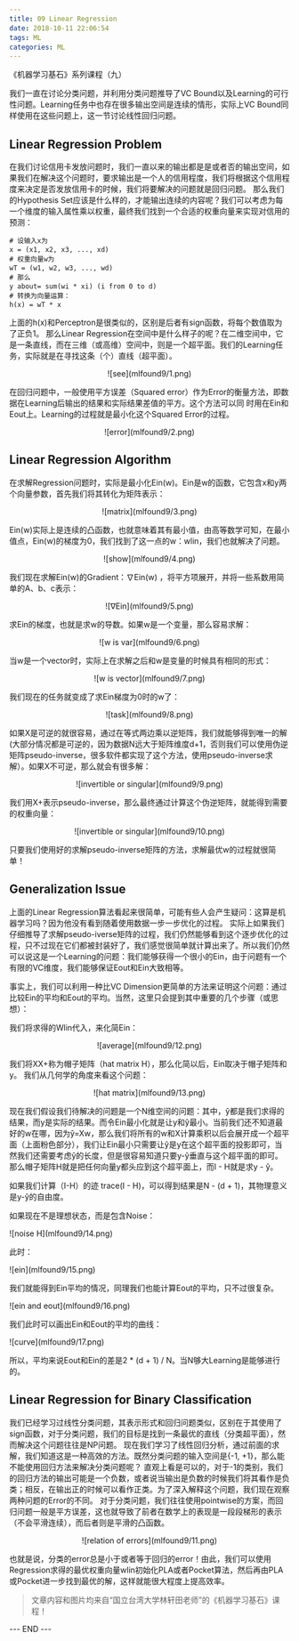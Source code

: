 ```yaml
---
title: 09 Linear Regression
date: 2018-10-11 22:06:54
tags: ML
categories: ML
---
```


《机器学习基石》系列课程（九）

我们一直在讨论分类问题，并利用分类问题推导了VC Bound以及Learning的可行性问题。Learning任务中也存在很多输出空间是连续的情形，实际上VC Bound同样使用在这些问题上，这一节讨论线性回归问题。
<!-- more -->
## Linear Regression Problem
在我们讨论信用卡发放问题时，我们一直以来的输出都是是或者否的输出空间，如果我们在解决这个问题时，要求输出是一个人的信用程度，我们将根据这个信用程度来决定是否发放信用卡的时候，我们将要解决的问题就是回归问题。
那么我们的Hypothesis Set应该是什么样的，才能输出连续的内容呢？我们可以考虑为每一个维度的输入属性乘以权重，最终我们找到一个合适的权重向量来实现对信用的预测：
```
# 设输入x为
x = (x1, x2, x3, ..., xd)
# 权重向量w为
wT = (w1, w2, w3, ..., wd)
# 那么
y about= sum(wi * xi) (i from 0 to d)
# 转换为向量运算：
h(x) = wT * x
```
上面的h(x)和Perceptron是很类似的，区别是后者有sign函数，将每个数值取为了正负1。
那么Linear Regression在空间中是什么样子的呢？在二维空间中，它是一条直线，而在三维（或高维）空间中，则是一个超平面。我们的Learning任务，实际就是在寻找这条（个）直线（超平面）。

<div align=center> ![see](mlfound9/1.png) </div>

在回归问题中，一般使用平方误差（Squared error）作为Error的衡量方法，即数据在Learning后输出的结果和实际结果差值的平方。这个方法可以同
时用在Ein和Eout上。Learning的过程就是最小化这个Squared Error的过程。

<div align=center> ![error](mlfound9/2.png) </div>

## Linear Regression Algorithm
在求解Regression问题时，实际是最小化Ein(w)。Ein是w的函数，它包含x和y两个向量参数，首先我们将其转化为矩阵表示：

<div align=center> ![matrix](mlfound9/3.png) </div>

Ein(w)实际上是连续的凸函数，也就意味着其有最小值，由高等数学可知，在最小值点，Ein(w)的梯度为0，我们找到了这一点的w：wlin，我们也就解决了问题。

<div align=center> ![show](mlfound9/4.png) </div>

我们现在求解Ein(w)的Gradient：∇Ein(w) ，将平方项展开，并将一些系数用简单的A、b、c表示：

<div align=center> ![∇Ein](mlfound9/5.png) </div>

求Ein的梯度，也就是求w的导数。如果w是一个变量，那么容易求解：

<div align=center> ![w is var](mlfound9/6.png) </div>

当w是一个vector时，实际上在求解之后和w是变量的时候具有相同的形式：

<div align=center> ![w is vector](mlfound9/7.png) </div>

我们现在的任务就变成了求Ein梯度为0时的w了：

<div align=center> ![task](mlfound9/8.png) </div>

如果X是可逆的就很容易，通过在等式两边乘以逆矩阵，我们就能够得到唯一的解(大部分情况都是可逆的，因为数据N远大于矩阵维度d+1，否则我们可以使用伪逆矩阵pseudo-inverse，很多软件都实现了这个方法，使用pseudo-inverse求解）。如果X不可逆，那么就会有很多解：

<div align=center> ![invertible or singular](mlfound9/9.png) </div>

我们用X+表示pseudo-inverse，那么最终通过计算这个伪逆矩阵，就能得到需要的权重向量：

<div align=center> ![invertible or singular](mlfound9/10.png) </div>

只要我们使用好的求解pseudo-inverse矩阵的方法，求解最优w的过程就很简单！

## Generalization Issue
上面的Linear Regression算法看起来很简单，可能有些人会产生疑问：这算是机器学习吗？因为他没有看到随着使用数据一步一步优化的过程。
实际上如果我们仔细推导了求解pseudo-iverse矩阵的过程，我们仍然能够看到这个逐步优化的过程，只不过现在它们都被封装好了，我们感觉很简单就计算出来了。所以我们仍然可以说这是一个Learning的问题：我们能够获得一个很小的Ein，由于问题有一个有限的VC维度，我们能够保证Eout和Ein大致相等。

事实上，我们可以利用一种比VC Dimension更简单的方法来证明这个问题：通过比较Ein的平均和Eout的平均。当然，这里只会提到其中重要的几个步骤（或思想）：

我们将求得的Wlin代入，来化简Ein：
<div align=center> ![average](mlfound9/12.png) </div>

我们将XX+称为帽子矩阵（hat matrix H），那么化简以后，Ein取决于帽子矩阵和y。
我们从几何学的角度来看这个问题：

<div align=center> ![hat matrix](mlfound9/13.png) </div>

现在我们假设我们待解决的问题是一个N维空间的问题：其中，ŷ都是我们求得的结果，而y是实际的结果。而令Ein最小化就是让y和ŷ最小。当前我们还不知道最好的w在哪，因为ŷ=Xw，那么我们将所有的w和X计算乘积以后会展开成一个超平面（上面粉色部分），我们让Ein最小只需要让ŷ是y在这个超平面的投影即可，当然我们还需要考虑ŷ的长度，但是很容易知道只要y-ŷ垂直与这个超平面的即可。那么帽子矩阵H就是把任何向量y都头应到这个超平面上，而I - H就是求y - ŷ。

如果我们计算（I-H）的迹 trace(I - H)，可以得到结果是N - (d + 1)，其物理意义是y-ŷ的自由度。

如果现在不是理想状态，而是包含Noise：

<div aling=center> ![noise H](mlfound9/14.png) </div>

此时：

<div aling=center> ![ein](mlfound9/15.png) </div>

我们就能得到Ein平均的情况，同理我们也能计算Eout的平均，只不过很复杂。

<div aling=center> ![ein and eout](mlfound9/16.png) </div>

我们此时可以画出Ein和Eout的平均的曲线：

<div aling=center> ![curve](mlfound9/17.png) </div>

所以，平均来说Eout和Ein的差是2 \* (d + 1) / N。当N够大Learning是能够进行的。

## Linear Regression for Binary Classification

我们已经学习过线性分类问题，其表示形式和回归问题类似，区别在于其使用了sign函数，对于分类问题，我们的目标是找到一条最优的直线（分类超平面），然而解决这个问题往往是NP问题。
现在我们学习了线性回归分析，通过前面的求解，我们知道这是一种高效的方法。既然分类问题的输入空间是{-1, +1}，那么能不能使用回归方法来解决分类问题呢？
直观上看是可以的，对于-1的类别，我们的回归方法的输出可能是一个负数，或者说当输出是负数的时候我们将其看作是负类；相反，在输出正的时候可以看作正类。为了深入解释这个问题，我们现在观察两种问题的Error的不同。
对于分类问题，我们往往使用pointwise的方案，而回归问题一般是平方误差，这也就导致了前者在数学上的表现是一段段梯形的表示（不会平滑连续），而后者则是平滑的凸函数。

<div align=center> ![relation of errors](mlfound9/11.png) </div>

也就是说，分类的error总是小于或者等于回归的error！由此，我们可以使用Regression求得的最优权重向量wlin初始化PLA或者Pocket算法，然后再由PLA或Pocket进一步找到最优的解，这样就能很大程度上提高效率。

> 文章内容和图片均来自“国立台湾大学林轩田老师”的《机器学习基石》课程！

--- END --- 

